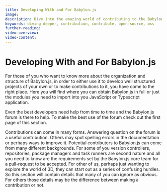 ```yaml
---
title: Developing With and For Babylon.js
image: 
description: Dive into the amazing world of contributing to the Babylon platform.
keywords: diving deeper, contribution, contribute, open-source, oss
further-reading:
video-overview:
video-content:
---
```


# Developing With and For Babylon.js

For those of you who want to know more about the organization and structure of Babylon.js, in order to either use it to develop well structured projects of your own or to make contributions to it, you have come to the right place.  Here you will find where you can obtain Babylon.js in full or just the modules you need to import into you JavaScript or Typescript application.

Even the best developers need help from time to time and the Babylon.js forum is there to help. To make the best use of the forum check out the first page of this section.

Contributions can come in many forms. Answering question on the forum is a useful contribution. Others may spot spelling errors in the documentation or perhaps ways to improve it. Potential contributors to Babylon.js can come from many different backgrounds. For some of you version controllers, repositories, package managers and task runners are second nature and all you need to know are the requirements set by the Babylon.js core team for a pull-request to be accepted. For other of us, perhaps just wanting to explore the world of 3D, they can start out as a series of confusing hurdles. So this section will contain details that many of you can ignore as obvious. For others those details may be the difference between making a contribution or not.
